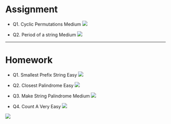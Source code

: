 # Assignment

- Q1. Cyclic Permutations Medium [![](https://img.shields.io/badge/-MEDIUM-yellow)]()

- Q2. Period of a string Medium [![](https://img.shields.io/badge/-MEDIUM-yellow)]()

*** 

# Homework

- Q1. Smallest Prefix String Easy [![](https://img.shields.io/badge/-EASY-green)]()

- Q2. Closest Palindrome Easy [![](https://img.shields.io/badge/-EASY-green)]()

- Q3. Make String Palindrome Medium [![](https://img.shields.io/badge/-MEDIUM-yellow)]()

- Q4. Count A Very Easy [![](https://img.shields.io/badge/-EASY-green)]()

[![](https://img.shields.io/badge/github-blue?style=for-the-badge)](https://github.com/pashmash372)


[//]: # (https://img.shields.io/badge/-EASY-green)

[//]: # ()

[//]: # ()

[//]: # (https://img.shields.io/badge/-MEDIUM-yellow)

[//]: # ()

[//]: # ()

[//]: # (https://img.shields.io/badge/-HARD-red)